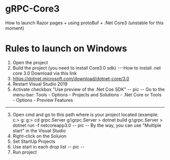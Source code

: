 # gRPC-Core3
How to launch Razor pages + using protoBuf + .Net Core3 (unstable for this moment)

# Rules to launch on Windows 
1. Open the project
2. Build the project 
(you need to install Core3.0 sdk)
---How to install .net core 3.0 
Download via this link
1. https://dotnet.microsoft.com/download/dotnet-core/3.0
2. Restart Visual Studio 2019
3. Activate checkbox "Use preview of the .Net Coe SDK" 
-- pic --
Go to the menu-bar: 
Tools - Options - Projects and Solutions - .Net Core
or
Tools - Options - Preview Features 
---
3. Open cmd and go to this path where is your project located
(example: 
 c:\> g:
 g:\> cd grpc.Server
 g:\grpc.Server > dotnet build
 g:\grpc.Server > dotnet run -f netcoreapp3.0
-- pic -- 
By the way, you can use "Multiple start" in the Visual Studio 
1. Right-click on the Soluion 
2. Set StartUp Projects
3. Use start in each drop list 
-- pic --   
4. Run project 
 